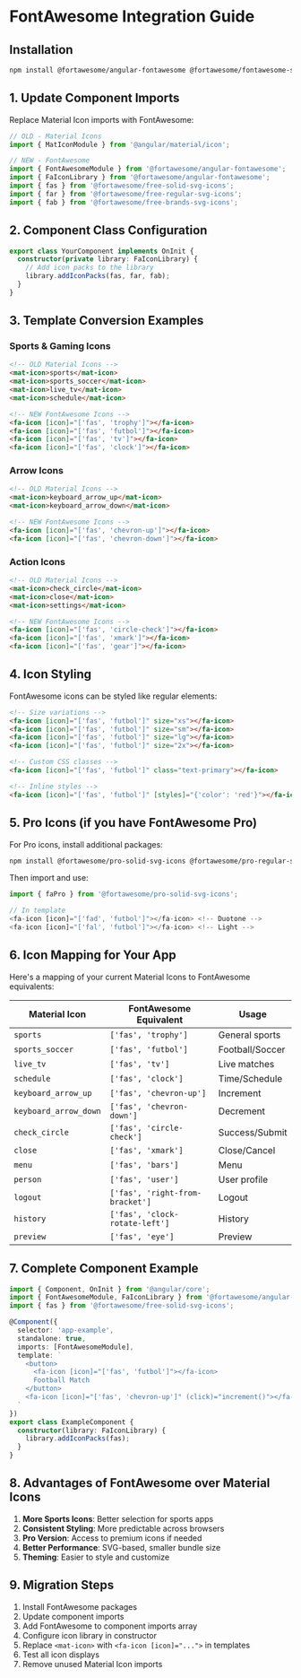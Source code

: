 # FontAwesome Integration Guide

## Installation

```bash
npm install @fortawesome/angular-fontawesome @fortawesome/fontawesome-svg-core @fortawesome/free-solid-svg-icons @fortawesome/free-regular-svg-icons @fortawesome/free-brands-svg-icons
```

## 1. Update Component Imports

Replace Material Icon imports with FontAwesome:

```typescript
// OLD - Material Icons
import { MatIconModule } from '@angular/material/icon';

// NEW - FontAwesome
import { FontAwesomeModule } from '@fortawesome/angular-fontawesome';
import { FaIconLibrary } from '@fortawesome/angular-fontawesome';
import { fas } from '@fortawesome/free-solid-svg-icons';
import { far } from '@fortawesome/free-regular-svg-icons';
import { fab } from '@fortawesome/free-brands-svg-icons';
```

## 2. Component Class Configuration

```typescript
export class YourComponent implements OnInit {
  constructor(private library: FaIconLibrary) {
    // Add icon packs to the library
    library.addIconPacks(fas, far, fab);
  }
}
```

## 3. Template Conversion Examples

### Sports & Gaming Icons
```html
<!-- OLD Material Icons -->
<mat-icon>sports</mat-icon>
<mat-icon>sports_soccer</mat-icon>
<mat-icon>live_tv</mat-icon>
<mat-icon>schedule</mat-icon>

<!-- NEW FontAwesome Icons -->
<fa-icon [icon]="['fas', 'trophy']"></fa-icon>
<fa-icon [icon]="['fas', 'futbol']"></fa-icon>
<fa-icon [icon]="['fas', 'tv']"></fa-icon>
<fa-icon [icon]="['fas', 'clock']"></fa-icon>
```

### Arrow Icons
```html
<!-- OLD Material Icons -->
<mat-icon>keyboard_arrow_up</mat-icon>
<mat-icon>keyboard_arrow_down</mat-icon>

<!-- NEW FontAwesome Icons -->
<fa-icon [icon]="['fas', 'chevron-up']"></fa-icon>
<fa-icon [icon]="['fas', 'chevron-down']"></fa-icon>
```

### Action Icons
```html
<!-- OLD Material Icons -->
<mat-icon>check_circle</mat-icon>
<mat-icon>close</mat-icon>
<mat-icon>settings</mat-icon>

<!-- NEW FontAwesome Icons -->
<fa-icon [icon]="['fas', 'circle-check']"></fa-icon>
<fa-icon [icon]="['fas', 'xmark']"></fa-icon>
<fa-icon [icon]="['fas', 'gear']"></fa-icon>
```

## 4. Icon Styling

FontAwesome icons can be styled like regular elements:

```html
<!-- Size variations -->
<fa-icon [icon]="['fas', 'futbol']" size="xs"></fa-icon>
<fa-icon [icon]="['fas', 'futbol']" size="sm"></fa-icon>
<fa-icon [icon]="['fas', 'futbol']" size="lg"></fa-icon>
<fa-icon [icon]="['fas', 'futbol']" size="2x"></fa-icon>

<!-- Custom CSS classes -->
<fa-icon [icon]="['fas', 'futbol']" class="text-primary"></fa-icon>

<!-- Inline styles -->
<fa-icon [icon]="['fas', 'futbol']" [styles]="{'color': 'red'}"></fa-icon>
```

## 5. Pro Icons (if you have FontAwesome Pro)

For Pro icons, install additional packages:

```bash
npm install @fortawesome/pro-solid-svg-icons @fortawesome/pro-regular-svg-icons @fortawesome/pro-light-svg-icons
```

Then import and use:

```typescript
import { faPro } from '@fortawesome/pro-solid-svg-icons';

// In template
<fa-icon [icon]="['fad', 'futbol']"></fa-icon> <!-- Duotone -->
<fa-icon [icon]="['fal', 'futbol']"></fa-icon> <!-- Light -->
```

## 6. Icon Mapping for Your App

Here's a mapping of your current Material Icons to FontAwesome equivalents:

| Material Icon | FontAwesome Equivalent | Usage |
|---------------|------------------------|-------|
| `sports` | `['fas', 'trophy']` | General sports |
| `sports_soccer` | `['fas', 'futbol']` | Football/Soccer |
| `live_tv` | `['fas', 'tv']` | Live matches |
| `schedule` | `['fas', 'clock']` | Time/Schedule |
| `keyboard_arrow_up` | `['fas', 'chevron-up']` | Increment |
| `keyboard_arrow_down` | `['fas', 'chevron-down']` | Decrement |
| `check_circle` | `['fas', 'circle-check']` | Success/Submit |
| `close` | `['fas', 'xmark']` | Close/Cancel |
| `menu` | `['fas', 'bars']` | Menu |
| `person` | `['fas', 'user']` | User profile |
| `logout` | `['fas', 'right-from-bracket']` | Logout |
| `history` | `['fas', 'clock-rotate-left']` | History |
| `preview` | `['fas', 'eye']` | Preview |

## 7. Complete Component Example

```typescript
import { Component, OnInit } from '@angular/core';
import { FontAwesomeModule, FaIconLibrary } from '@fortawesome/angular-fontawesome';
import { fas } from '@fortawesome/free-solid-svg-icons';

@Component({
  selector: 'app-example',
  standalone: true,
  imports: [FontAwesomeModule],
  template: `
    <button>
      <fa-icon [icon]="['fas', 'futbol']"></fa-icon>
      Football Match
    </button>
    <fa-icon [icon]="['fas', 'chevron-up']" (click)="increment()"></fa-icon>
  `
})
export class ExampleComponent {
  constructor(library: FaIconLibrary) {
    library.addIconPacks(fas);
  }
}
```

## 8. Advantages of FontAwesome over Material Icons

1. **More Sports Icons**: Better selection for sports apps
2. **Consistent Styling**: More predictable across browsers
3. **Pro Version**: Access to premium icons if needed
4. **Better Performance**: SVG-based, smaller bundle size
5. **Theming**: Easier to style and customize

## 9. Migration Steps

1. Install FontAwesome packages
2. Update component imports
3. Add FontAwesome to component imports array
4. Configure icon library in constructor
5. Replace `<mat-icon>` with `<fa-icon [icon]="...">` in templates
6. Test all icon displays
7. Remove unused Material Icon imports